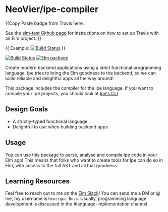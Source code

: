 # NeoVier/ipe-compiler

{{Copy Paste badge from Travis here.

See the [elm-test Github page](https://github.com/elm-community/elm-test) for instructions on how to set up Travis with an Elm project.
}}

{{
Example:
[![Build Status](https://travis-ci.org/dillonkearns/graphqelm.svg?branch=master)](https://travis-ci.org/dillonkearns/graphqelm) }}

[![Build Status](https://github.com/NeoVier/ipe-compiler/workflows/CI/badge.svg)](https://github.com/NeoVier/ipe-compiler/actions?query=branch%3Amain) [![Elm package](https://img.shields.io/elm-package/v/NeoVier/ipe-compiler.svg)](https://package.elm-lang.org/packages/NeoVier/ipe-compiler/latest/)

Create modern backend applications using a strict functional programming language. Ipe tries to bring the Elm goodness to the backend, so we can build reliable and delightful apps all the way around!

This package includes the compiler for the Ipe language. If you want to compile your Ipe projects, you should look at [Ipe's CLI](https://github.com/NeoVier/ipe-cli)

## Design Goals

- A strictly-typed functional language
- Delightful to use when building backend apps

## Usage

You can use this package to parse, analyse and compile Ipe code in your Elm app! This means that folks who want to create tools for Ipe can do so in Elm, with access to the full AST and all that goodness.

## Learning Resources

Feel free to reach out to me on the [Elm Slack](https://elmlang.herokuapp.com/)! You can send me a DM or @ me, my username is `Henrique Buss`. Usually, programming language development is discussed in the #language-implementation channel.
